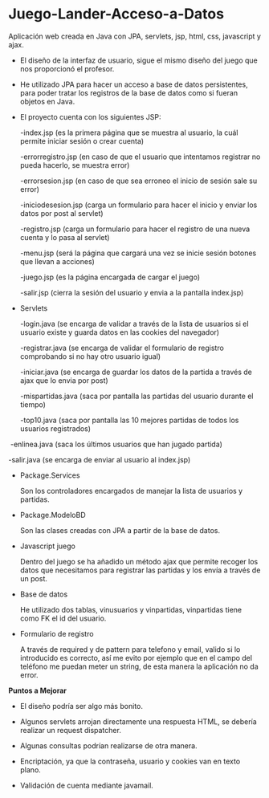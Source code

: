 # Juego-Lander-Acceso-a-Datos
Aplicación web creada en Java con JPA, servlets, jsp, html, css, javascript y ajax.
- El diseño de la interfaz de usuario, sigue el mismo diseño del juego que nos proporcionó el profesor.
- He utilizado JPA para hacer un acceso a base de datos persistentes, para poder tratar los registros de
la base de datos como si fueran objetos en Java.

- El proyecto cuenta con los siguientes JSP:

  -index.jsp (es la primera página que se muestra al usuario, la cuál permite iniciar sesión o crear cuenta)
  
  -errorregistro.jsp (en caso de que el usuario que intentamos registrar no pueda hacerlo, se muestra error)
  
  -errorsesion.jsp (en caso de que sea erroneo el inicio de sesión sale su error)
  
  -iniciodesesion.jsp (carga un formulario para hacer el inicio y enviar los datos por post al servlet)
  
  -registro.jsp (carga un formulario para hacer el registro de una nueva cuenta y lo pasa al servlet)
  
  -menu.jsp (será la página que cargará una vez se inicie sesión botones que llevan a acciones)
  
  -juego.jsp (es la página encargada de cargar el juego)
  
  -salir.jsp (cierra la sesión del usuario y envia a la pantalla index.jsp)
  
- Servlets

  -login.java (se encarga de validar a través de la lista de usuarios si el usuario existe y guarda datos en las
  cookies del navegador)
  
  -registrar.java (se encarga de validar el formulario de registro comprobando si no hay otro usuario igual)
  
  -iniciar.java (se encarga de guardar los datos de la partida a través de ajax que lo envia por post)
  
  -mispartidas.java (saca por pantalla las partidas del usuario durante el tiempo)
  
  -top10.java (saca por pantalla las 10 mejores partidas de todos los usuarios registrados)
  
  -enlinea.java (saca los últimos usuarios que han jugado partida)
  
  -salir.java (se encarga de enviar al usuario al index.jsp)
  
- Package.Services

  Son los controladores encargados de manejar la lista de usuarios y partidas.
  
- Package.ModeloBD

  Son las clases creadas con JPA a partir de la base de datos.

- Javascript juego

  Dentro del juego se ha añadido un método ajax que permite recoger los datos que necesitamos para registrar las partidas
  y los envía a través de un post.
  
- Base de datos

  He utilizado dos tablas, vinusuarios y vinpartidas, vinpartidas tiene como FK el id del usuario.
  
- Formulario de registro

  A través de required y de pattern para telefono y email, valido si lo introducido es correcto, así me evito por ejemplo
  que en el campo del teléfono me puedan meter un string, de esta manera la aplicación no da error.
  
**Puntos a Mejorar**
- El diseño podría ser algo más bonito.

- Algunos servlets arrojan directamente una respuesta HTML, se debería realizar un request dispatcher.

- Algunas consultas podrían realizarse de otra manera.

- Encriptación, ya que la contraseña, usuario y cookies van en texto plano.

- Validación de cuenta mediante javamail.
